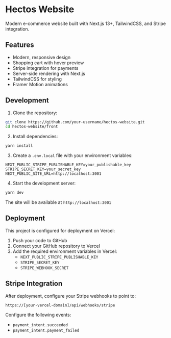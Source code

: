 # Hectos Website

Modern e-commerce website built with Next.js 13+, TailwindCSS, and Stripe integration.

## Features

- Modern, responsive design
- Shopping cart with hover preview
- Stripe integration for payments
- Server-side rendering with Next.js
- TailwindCSS for styling
- Framer Motion animations

## Development

1. Clone the repository:
```bash
git clone https://github.com/your-username/hectos-website.git
cd hectos-website/front
```

2. Install dependencies:
```bash
yarn install
```

3. Create a `.env.local` file with your environment variables:
```env
NEXT_PUBLIC_STRIPE_PUBLISHABLE_KEY=your_publishable_key
STRIPE_SECRET_KEY=your_secret_key
NEXT_PUBLIC_SITE_URL=http://localhost:3001
```

4. Start the development server:
```bash
yarn dev
```

The site will be available at `http://localhost:3001`

## Deployment

This project is configured for deployment on Vercel:

1. Push your code to GitHub
2. Connect your GitHub repository to Vercel
3. Add the required environment variables in Vercel:
   - `NEXT_PUBLIC_STRIPE_PUBLISHABLE_KEY`
   - `STRIPE_SECRET_KEY`
   - `STRIPE_WEBHOOK_SECRET`

## Stripe Integration

After deployment, configure your Stripe webhooks to point to:
```
https://[your-vercel-domain]/api/webhooks/stripe
```

Configure the following events:
- `payment_intent.succeeded`
- `payment_intent.payment_failed`
